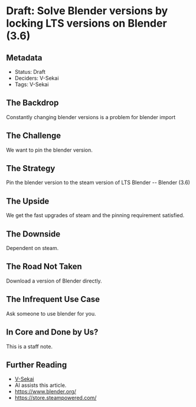 # Draft: Solve Blender versions by locking LTS versions on Blender (3.6)

## Metadata

- Status: Draft <!-- Draft | Proposed | Rejected | Accepted | Deprecated | Superseded by -->
- Deciders: V-Sekai
- Tags: V-Sekai

## The Backdrop

Constantly changing blender versions is a problem for blender import

## The Challenge

We want to pin the blender version.

## The Strategy

Pin the blender version to the steam version of LTS Blender -- Blender (3.6)

## The Upside

We get the fast upgrades of steam and the pinning requirement satisfied.

## The Downside

Dependent on steam.

## The Road Not Taken

Download a version of Blender directly.

## The Infrequent Use Case

Ask someone to use blender for you.

## In Core and Done by Us?

This is a staff note.

## Further Reading

- [V-Sekai](https://github.com/v-sekai/)
- AI assists this article.
- <https://www.blender.org/>
- <https://store.steampowered.com/>
